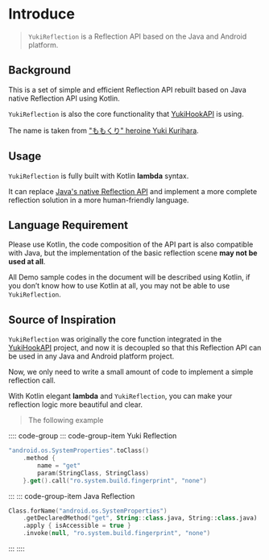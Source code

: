 # Introduce

> `YukiReflection` is a Reflection API based on the Java and Android platform.

## Background

This is a set of simple and efficient Reflection API rebuilt based on Java native Reflection API using Kotlin.

`YukiReflection` is also the core functionality that [YukiHookAPI](https://github.com/HighCapable/YukiHookAPI) is using.

The name is taken from ["ももくり" heroine Yuki Kurihara](https://www.bilibili.com/bangumi/play/ss5016).

## Usage

`YukiReflection` is fully built with Kotlin **lambda** syntax.

It can replace [Java's native Reflection API](https://www.oracle.com/technical-resources/articles/java/javareflection.html) and implement a more complete reflection solution in a more human-friendly language.

## Language Requirement

Please use Kotlin, the code composition of the API part is also compatible with Java, but the implementation of the basic reflection scene **may not be used at all**.

All Demo sample codes in the document will be described using Kotlin, if you don’t know how to use Kotlin at all, you may not be able to use `YukiReflection`.

## Source of Inspiration

`YukiReflection` was originally the core function integrated in the [YukiHookAPI](https://github.com/HighCapable/YukiHookAPI) project, and now it is decoupled so that this Reflection API can be used in any Java and Android platform project.

Now, we only need to write a small amount of code to implement a simple reflection call.

With Kotlin elegant **lambda** and `YukiReflection`, you can make your reflection logic more beautiful and clear.

> The following example

:::: code-group
::: code-group-item Yuki Reflection

```kotlin
"android.os.SystemProperties".toClass()
    .method {
        name = "get"
        param(StringClass, StringClass)
    }.get().call("ro.system.build.fingerprint", "none")
```

:::
::: code-group-item Java Reflection

```kotlin
Class.forName("android.os.SystemProperties")
    .getDeclaredMethod("get", String::class.java, String::class.java)
    .apply { isAccessible = true }
    .invoke(null, "ro.system.build.fingerprint", "none")
```

:::
::::